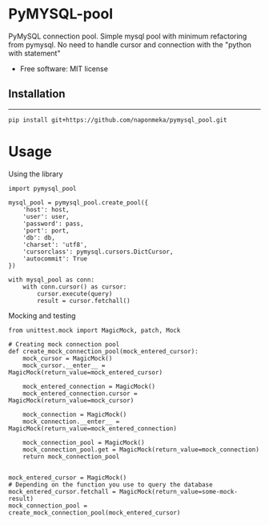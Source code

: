 # PyMYSQL-pool

PyMySQL connection pool.
Simple mysql pool with minimum refactoring from pymysql. No need to handle cursor and connection with the "python with statement"


* Free software: MIT license


## Installation
--------
```
pip install git+https://github.com/naponmeka/pymysql_pool.git
```
# Usage
Using the library
```
import pymysql_pool

mysql_pool = pymysql_pool.create_pool({
    'host': host,
    'user': user,
    'password': pass,
    'port': port,
    'db': db,
    'charset': 'utf8',
    'cursorclass': pymysql.cursors.DictCursor,
    'autocommit': True
})

with mysql_pool as conn:
    with conn.cursor() as cursor:
        cursor.execute(query)
        result = cursor.fetchall()
```
Mocking and testing
```
from unittest.mock import MagicMock, patch, Mock

# Creating mock connection pool
def create_mock_connection_pool(mock_entered_cursor):
    mock_cursor = MagicMock()
    mock_cursor.__enter__ = MagicMock(return_value=mock_entered_cursor)

    mock_entered_connection = MagicMock()
    mock_entered_connection.cursor = MagicMock(return_value=mock_cursor)

    mock_connection = MagicMock()
    mock_connection.__enter__ = MagicMock(return_value=mock_entered_connection)

    mock_connection_pool = MagicMock()
    mock_connection_pool.get = MagicMock(return_value=mock_connection)
    return mock_connection_pool


mock_entered_cursor = MagicMock()
# Depending on the function you use to query the database
mock_entered_cursor.fetchall = MagicMock(return_value=some-mock-result)
mock_connection_pool = create_mock_connection_pool(mock_entered_cursor)



```


